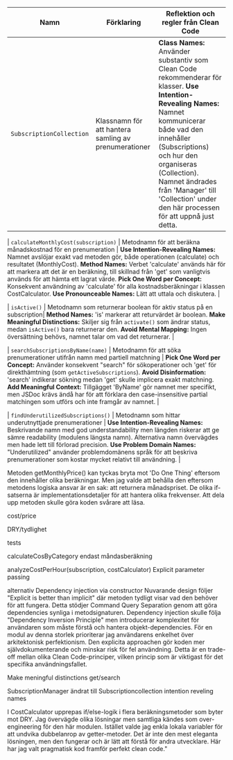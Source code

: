 | Namn | Förklaring | Reflektion och regler från Clean Code |
|------|------------|---------------------------------------|
| `SubscriptionCollection`| Klassnamn för att hantera samling av prenumerationer | **Class Names:** Använder substantiv som Clean Code rekommenderar för klasser. **Use Intention-Revealing Names:** Namnet kommunicerar både vad den innehåller (Subscriptions) och hur den organiseras (Collection). Namnet ändrades från 'Manager' till 'Collection' under den här processen för att uppnå just detta.|

| `calculateMonthlyCost(subscription)` | Metodnamn för att beräkna månadskostnad för en prenumeration | **Use Intention-Revealing Names:** Namnet avslöjar exakt vad metoden gör, både operationen (calculate) och resultatet (MonthlyCost). **Method Names:** Verbet 'calculate' används här för att markera att det är en beräkning, till skillnad från 'get' som vanligtvis används för att hämta ett lagrat värde. **Pick One Word per Concept:** Konsekvent användning av 'calculate' för alla kostnadsberäkningar i klassen CostCalculator. **Use Pronounceable Names:** Lätt att uttala och diskutera. |

| `isActive()` | Metodnamn som returnerar boolean för aktiv status på en subscription| **Method Names:** 'is' markerar att returvärdet är boolean. **Make Meaningful Distinctions:** Skiljer sig från `activate()` som ändrar status, medan `isActive()` bara returnerar den. **Avoid Mental Mapping:** Ingen översättning behövs, namnet talar om vad det returnerar. |

| `searchSubscriptionsByName(name)` | Metodnamn för att söka prenumerationer utifrån namn med partiell matchning | **Pick One Word per Concept:** Använder konsekvent "search" för sökoperationer och 'get' för direkthämtning (som `getActiveSubscriptions`). **Avoid Disinformation:** 'search' indikerar sökning medan 'get' skulle implicera exakt matchning. **Add Meaningful Context:** Tillgägget 'ByName' gör namnet mer specifikt, men JSDoc krävs ändå har för att förklara den case-insensitive partial matchingen som utförs och inte framgår av namnet. |

| `findUnderutilizedSubscriptions()` | Metodnamn som hittar underutnyttjade prenumerationer | **Use Intention-Revealing Names:** Beskrivande namn med god understandability men längden riskerar att ge sämre readability (modulens längsta namn). Alternativa namn övervägdes men hade lett till förlorad precision. **Use Problem Domain Names:** "Underutilized" använder problemdomänens språk för att beskriva prenumerationer som kostar mycket relativt till användning. |





Metoden getMonthlyPrice() kan tyckas bryta mot 'Do One Thing' eftersom den innehåller olika beräkningar. Men jag valde att behålla den eftersom metodens logiska ansvar är en sak: att returnera månadspriset. De olika if-satserna är implementationsdetaljer för att hantera olika frekvenser. Att dela upp metoden skulle göra koden svårare att läsa.

cost/price

DRY/tydlighet

tests

calculateCosByCategory endast måndasberäkning

analyzeCostPerHour(subscription, costCalculator)  Explicit parameter passing

alternativ Dependency injection via constructor
Nuvarande design följer "Explicit is better than implicit" där metoden tydligt visar vad den behöver för att fungera. Detta stödjer Command Query Separation genom att göra dependencies synliga i metodsignaturen.
Dependency injection skulle följa "Dependency Inversion Principle" men introducerar komplexitet för användaren som måste förstå och hantera objekt-dependencies.
För en modul av denna storlek prioriterar jag användarens enkelhet över arkitektonisk perfektionism. Den explicita approachen gör koden mer självdokumenterande och minskar risk för fel användning.
Detta är en trade-off mellan olika Clean Code-principer, vilken princip som är viktigast för det specifika användningsfallet.

Make meningful distinctions get/search


SubscriptionManager ändrat till Subscriptioncollection intention reveling names

I CostCalculator upprepas if/else-logik i flera beräkningsmetoder som byter mot DRY. Jag övervägde olika lösningar men samtliga kändes som over-engineering för den här modulen. Istället valde jag enkla lokala variabler för att undvika dubbelanrop av getter-metoder. Det är inte den mest eleganta lösningen, men den fungerar och är lätt att förstå för andra utvecklare. Här har jag valt pragmatisk kod framför perfekt clean code."